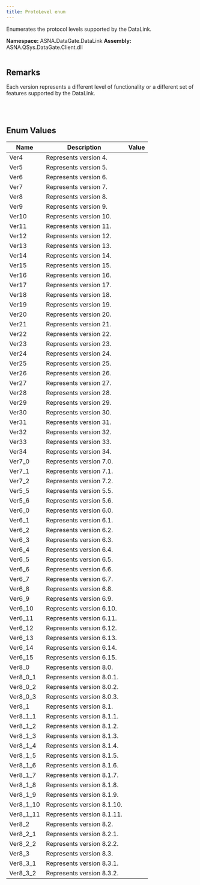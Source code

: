 ```yaml
---
title: ProtoLevel enum
---
```


Enumerates the protocol levels supported by the DataLink.

**Namespace:** ASNA.DataGate.DataLink
**Assembly:** ASNA.QSys.DataGate.Client.dll
<br>
<br>

## Remarks
Each version represents a different level of functionality or a different set of features supported by the DataLink.

<br>
<br>

## Enum Values

| Name | Description | Value
| --- | --- | --- 
| Ver4 | Represents version 4. |
| Ver5 | Represents version 5. |
| Ver6 | Represents version 6. |
| Ver7 | Represents version 7. |
| Ver8 | Represents version 8. |
| Ver9 | Represents version 9. |
| Ver10 | Represents version 10. |
| Ver11 | Represents version 11. |
| Ver12 | Represents version 12. |
| Ver13 | Represents version 13. |
| Ver14 | Represents version 14. |
| Ver15 | Represents version 15. |
| Ver16 | Represents version 16. |
| Ver17 | Represents version 17. |
| Ver18 | Represents version 18. |
| Ver19 | Represents version 19. |
| Ver20 | Represents version 20. |
| Ver21 | Represents version 21. |
| Ver22 | Represents version 22. |
| Ver23 | Represents version 23. |
| Ver24 | Represents version 24. |
| Ver25 | Represents version 25. |
| Ver26 | Represents version 26. |
| Ver27 | Represents version 27. |
| Ver28 | Represents version 28. |
| Ver29 | Represents version 29. |
| Ver30 | Represents version 30. |
| Ver31 | Represents version 31. |
| Ver32 | Represents version 32. |
| Ver33 | Represents version 33. |
| Ver34 | Represents version 34. |
| Ver7_0 | Represents version 7.0. |
| Ver7_1 | Represents version 7.1. |
| Ver7_2 | Represents version 7.2. |
| Ver5_5 | Represents version 5.5. |
| Ver5_6 | Represents version 5.6. |
| Ver6_0 | Represents version 6.0. |
| Ver6_1 | Represents version 6.1. |
| Ver6_2 | Represents version 6.2. |
| Ver6_3 | Represents version 6.3. |
| Ver6_4 | Represents version 6.4. |
| Ver6_5 | Represents version 6.5. |
| Ver6_6 | Represents version 6.6. |
| Ver6_7 | Represents version 6.7. |
| Ver6_8 | Represents version 6.8. |
| Ver6_9 | Represents version 6.9. |
| Ver6_10 | Represents version 6.10. |
| Ver6_11 | Represents version 6.11. |
| Ver6_12 | Represents version 6.12. |
| Ver6_13 | Represents version 6.13. |
| Ver6_14 | Represents version 6.14. |
| Ver6_15 | Represents version 6.15. |
| Ver8_0 | Represents version 8.0. |
| Ver8_0_1 | Represents version 8.0.1. |
| Ver8_0_2 | Represents version 8.0.2. |
| Ver8_0_3 | Represents version 8.0.3. |
| Ver8_1 | Represents version 8.1. |
| Ver8_1_1 | Represents version 8.1.1. |
| Ver8_1_2 | Represents version 8.1.2. |
| Ver8_1_3 | Represents version 8.1.3. |
| Ver8_1_4 | Represents version 8.1.4. |
| Ver8_1_5 | Represents version 8.1.5. |
| Ver8_1_6 | Represents version 8.1.6. |
| Ver8_1_7 | Represents version 8.1.7. |
| Ver8_1_8 | Represents version 8.1.8. |
| Ver8_1_9 | Represents version 8.1.9. |
| Ver8_1_10 | Represents version 8.1.10. |
| Ver8_1_11 | Represents version 8.1.11. |
| Ver8_2 | Represents version 8.2. |
| Ver8_2_1 | Represents version 8.2.1. |
| Ver8_2_2 | Represents version 8.2.2. |
| Ver8_3 | Represents version 8.3. |
| Ver8_3_1 | Represents version 8.3.1. |
| Ver8_3_2 | Represents version 8.3.2. |
